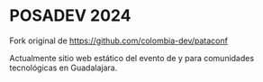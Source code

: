 # POSADEV 2024

Fork original de https://github.com/colombia-dev/pataconf

Actualmente sitio web estático del evento de y para comunidades tecnológicas en Guadalajara.
